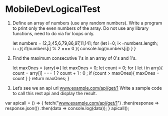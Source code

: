 # MobileDevLogicalTest

1. Define an array of numbers (use any random numbers). Write a program to print only the even numbers of the array. Do not use any library functions, need to do via for loops only. 

    let numbers = [2,3,45,6,79,86,97,11,14];
    for (let i=0; i<=numbers.length; i++){
	    if(numbers[i] % 2 === 0 ){
			    console.log(numbers[i])
			    }
	    }	
	
2. Find the maximum consecutive 1's in an array of 0's and 1's.
	
	let maxOnes = (arry)=>{
		let maxOnes = 0;
		let count = 0;
		for ( let i in arry){
			count = arry[i] === 1 ? count + 1 : 0 ;
			if (count > maxOnes){
				maxOnes = count
				}
		} return maxOnes; }
		
		
4. Let’s see we an api url www.example.com/api/get/1 Write a sample code to call this rest api and display the result.

var apicall = () => {
	fetch("www.example.com/api/get/1")
	.then(response => response.json())
  .then(data => console.log(data));
	}
	apicall();
	

	
